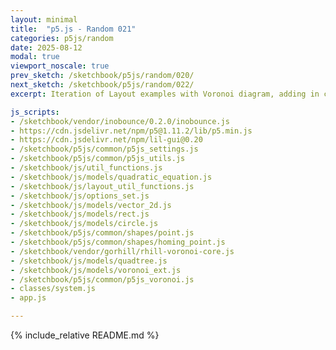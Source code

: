 ```yaml
---
layout: minimal
title:  "p5.js - Random 021"
categories: p5js/random
date: 2025-08-12
modal: true
viewport_noscale: true
prev_sketch: /sketchbook/p5js/random/020/
next_sketch: /sketchbook/p5js/random/022/
excerpt: Iteration of Layout examples with Voronoi diagram, adding in coloring individual cells.

js_scripts:
- /sketchbook/vendor/inobounce/0.2.0/inobounce.js
- https://cdn.jsdelivr.net/npm/p5@1.11.2/lib/p5.min.js
- https://cdn.jsdelivr.net/npm/lil-gui@0.20
- /sketchbook/p5js/common/p5js_settings.js
- /sketchbook/p5js/common/p5js_utils.js
- /sketchbook/js/util_functions.js
- /sketchbook/js/models/quadratic_equation.js
- /sketchbook/js/layout_util_functions.js
- /sketchbook/js/options_set.js
- /sketchbook/js/models/vector_2d.js
- /sketchbook/js/models/rect.js
- /sketchbook/js/models/circle.js
- /sketchbook/p5js/common/shapes/point.js
- /sketchbook/p5js/common/shapes/homing_point.js
- /sketchbook/vendor/gorhill/rhill-voronoi-core.js
- /sketchbook/js/models/quadtree.js
- /sketchbook/js/models/voronoi_ext.js
- /sketchbook/p5js/common/p5js_voronoi.js
- classes/system.js
- app.js

---
```


{% include_relative README.md %}


